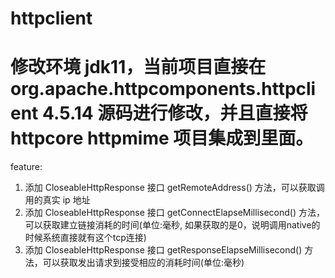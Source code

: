 # httpclient
# 修改环境 jdk11，当前项目直接在 org.apache.httpcomponents.httpclient 4.5.14 源码进行修改，并且直接将 httpcore httpmime 项目集成到里面。
feature:
1. 添加 CloseableHttpResponse 接口 getRemoteAddress() 方法，可以获取调用的真实 ip 地址
2. 添加 CloseableHttpResponse 接口 getConnectElapseMillisecond() 方法，可以获取建立链接消耗的时间(单位:毫秒, 如果获取的是0，说明调用native的时候系统直接就有这个tcp连接)
3. 添加 CloseableHttpResponse 接口 getResponseElapseMillisecond() 方法，可以获取发出请求到接受相应的消耗时间(单位:毫秒)

